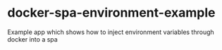 # docker-spa-environment-example
Example app which shows how to inject environment variables through docker into a spa
